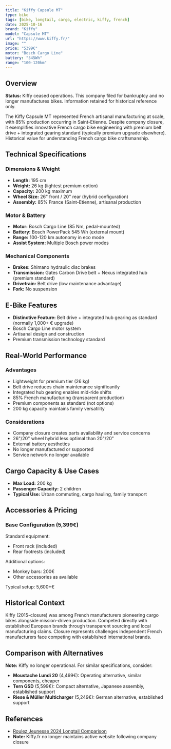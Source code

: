```yaml
---
title: "Kiffy Capsule MT"
type: bike
tags: [bike, longtail, cargo, electric, kiffy, french]
date: 2025-10-16
brand: "Kiffy"
model: "Capsule MT"
url: "https://www.kiffy.fr/"
image: ""
price: "5399€"
motor: "Bosch Cargo Line"
battery: "545Wh"
range: "100-120km"
---
```


## Overview

**Status:** Kiffy ceased operations. This company filed for bankruptcy and no longer manufactures bikes. Information retained for historical reference only.

The Kiffy Capsule MT represented French artisanal manufacturing at scale, with 85% production occurring in Saint-Etienne. Despite company closure, it exemplifies innovative French cargo bike engineering with premium belt drive + integrated gearing standard (typically premium upgrade elsewhere). Historical value for understanding French cargo bike craftsmanship.

## Technical Specifications

### Dimensions & Weight

- **Length:** 195 cm
- **Weight:** 26 kg (lightest premium option)
- **Capacity:** 200 kg maximum
- **Wheel Size:** 26" front / 20" rear (hybrid configuration)
- **Assembly:** 85% France (Saint-Etienne), artisanal production

### Motor & Battery

- **Motor:** Bosch Cargo Line (85 Nm, pedal-mounted)
- **Battery:** Bosch PowerPack 545 Wh (external mount)
- **Range:** 100-120 km autonomy in eco mode
- **Assist System:** Multiple Bosch power modes

### Mechanical Components

- **Brakes:** Shimano hydraulic disc brakes
- **Transmission:** Gates Carbon Drive belt + Nexus integrated hub (premium standard)
- **Drivetrain:** Belt drive (low maintenance advantage)
- **Fork:** No suspension

## E-Bike Features

- **Distinctive Feature:** Belt drive + integrated hub gearing as standard (normally 1,000+ € upgrade)
- Bosch Cargo Line motor system
- Artisanal design and construction
- Premium transmission technology standard

## Real-World Performance

### Advantages

- Lightweight for premium tier (26 kg)
- Belt drive reduces chain maintenance significantly
- Integrated hub gearing enables mid-ride shifts
- 85% French manufacturing (transparent production)
- Premium components as standard (not options)
- 200 kg capacity maintains family versatility

### Considerations

- Company closure creates parts availability and service concerns
- 26"/20" wheel hybrid less optimal than 20"/20"
- External battery aesthetics
- No longer manufactured or supported
- Service network no longer available

## Cargo Capacity & Use Cases

- **Max Load:** 200 kg
- **Passenger Capacity:** 2 children
- **Typical Use:** Urban commuting, cargo hauling, family transport

## Accessories & Pricing

### Base Configuration (5,399€)

Standard equipment:

- Front rack (included)
- Rear footrests (included)

Additional options:

- Monkey bars: 200€
- Other accessories as available

Typical setup: 5,600+€

## Historical Context

Kiffy (2015-closure) was among French manufacturers pioneering cargo bikes alongside mission-driven production. Competed directly with established European brands through transparent sourcing and local manufacturing claims. Closure represents challenges independent French manufacturers face competing with established international brands.

## Comparison with Alternatives

**Note:** Kiffy no longer operational. For similar specifications, consider:

- **Moustache Lundi 20** (4,499€): Operating alternative, similar components, cheaper
- **Tern GSD** (5,599€): Compact alternative, Japanese assembly, established support
- **Riese & Müller Multicharger** (5,249€): German alternative, established support

## References

- [Roulez Jeunesse 2024 Longtail Comparison](https://blog.roulezjeunesse.com/comparatif-2023-des-meilleurs-velos-longtails-electriques/)
- **Note:** Kiffy.fr no longer maintains active website following company closure
